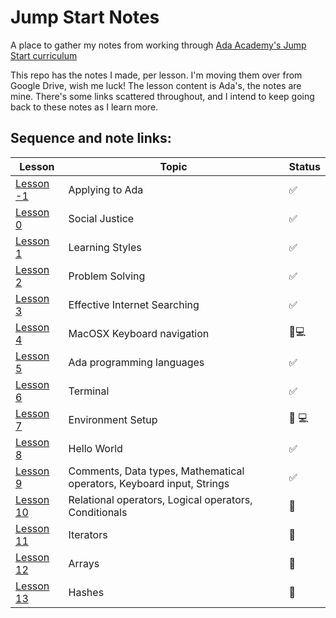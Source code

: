 # Jump Start Notes
A place to gather my notes from working through [Ada Academy's Jump Start curriculum](https://github.com/Ada-Developers-Academy/jump-start)

This repo has the notes I made, per lesson. I'm moving them over from Google Drive, wish me luck! The lesson content is Ada's, the notes are mine. There's some links scattered throughout, and I intend to keep going back to these notes as I learn more. 


## Sequence and note links:
| Lesson                | Topic           | Status
|--------------------|---------------------| --------------------
| [Lesson -1](Lessons/applying-to-ada.md) | Applying to Ada | :white_check_mark:
| [Lesson 0](Lessons/social-justice.md) | Social Justice | :white_check_mark:
| [Lesson 1](Lessons/learning-styles.md)  | Learning Styles | :white_check_mark:
| [Lesson 2](Lessons/problem-solving.md)  | Problem Solving | :white_check_mark:
| [Lesson 3](Lessons/effective-internet-searching.md)  | Effective Internet Searching | :white_check_mark:
| [Lesson 4](Lessons/MacOSX-Keyboard-navigation.md)  | MacOSX Keyboard navigation | :construction::computer: 
| [Lesson 5](Lessons/ada-programming-languages.md)  | Ada programming languages | :white_check_mark:
| [Lesson 6](Lessons/terminal.md)  | Terminal | :white_check_mark: 
| [Lesson 7](Lessons/environment-setup.md)  | Environment Setup | :construction: :computer:
| [Lesson 8](Lessons/hello-world.md)  | Hello World | :white_check_mark:
| [Lesson 9](Lessons/programming-grammar.md)  | Comments, Data types, Mathematical operators, Keyboard input, Strings | :white_check_mark:
| [Lesson 10](Lessons/programming-expressions.md)  | Relational operators, Logical operators, Conditionals | :construction:
| [Lesson 11](Lessons/iterators.md)  | Iterators | :construction:
| [Lesson 12](Lessons/arrays.md)  | Arrays | :construction:
| [Lesson 13](Lessons/hashes.md)  | Hashes | :construction:


 
